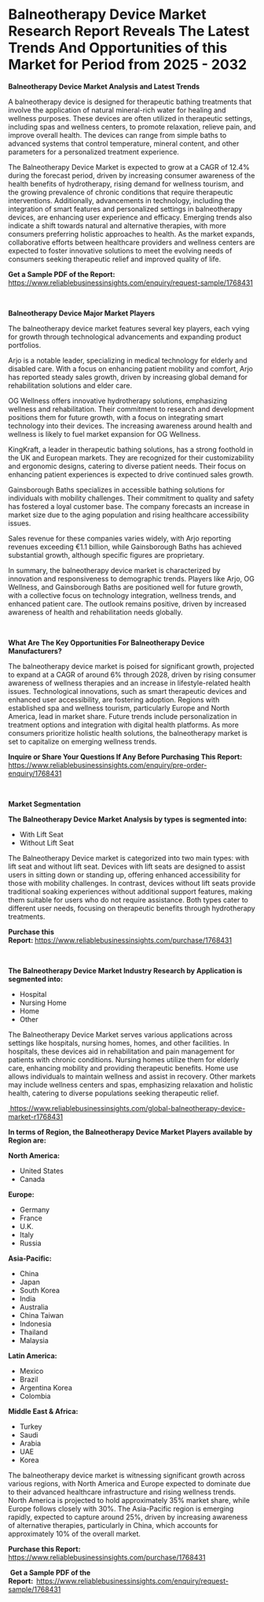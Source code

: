 <p><h1>Balneotherapy Device Market Research Report Reveals The Latest Trends And Opportunities of this Market for Period from 2025 - 2032</h1></p><p><strong>Balneotherapy Device Market Analysis and Latest Trends</strong></p>
<p><p>A balneotherapy device is designed for therapeutic bathing treatments that involve the application of natural mineral-rich water for healing and wellness purposes. These devices are often utilized in therapeutic settings, including spas and wellness centers, to promote relaxation, relieve pain, and improve overall health. The devices can range from simple baths to advanced systems that control temperature, mineral content, and other parameters for a personalized treatment experience.</p><p>The Balneotherapy Device Market is expected to grow at a CAGR of 12.4% during the forecast period, driven by increasing consumer awareness of the health benefits of hydrotherapy, rising demand for wellness tourism, and the growing prevalence of chronic conditions that require therapeutic interventions. Additionally, advancements in technology, including the integration of smart features and personalized settings in balneotherapy devices, are enhancing user experience and efficacy. Emerging trends also indicate a shift towards natural and alternative therapies, with more consumers preferring holistic approaches to health. As the market expands, collaborative efforts between healthcare providers and wellness centers are expected to foster innovative solutions to meet the evolving needs of consumers seeking therapeutic relief and improved quality of life.</p></p>
<p><strong>Get a Sample PDF of the Report:&nbsp;</strong> <a href="https://www.reliablebusinessinsights.com/enquiry/request-sample/1768431?utm_campaign=3513&utm_medium=2&utm_source=Github&utm_content=ia&utm_term=14042025&utm_id=balneotherapy-device">https://www.reliablebusinessinsights.com/enquiry/request-sample/1768431</a></p>
<p>&nbsp;</p>
<p><strong>Balneotherapy Device Major Market Players</strong></p>
<p><p>The balneotherapy device market features several key players, each vying for growth through technological advancements and expanding product portfolios. </p><p>Arjo is a notable leader, specializing in medical technology for elderly and disabled care. With a focus on enhancing patient mobility and comfort, Arjo has reported steady sales growth, driven by increasing global demand for rehabilitation solutions and elder care.</p><p>OG Wellness offers innovative hydrotherapy solutions, emphasizing wellness and rehabilitation. Their commitment to research and development positions them for future growth, with a focus on integrating smart technology into their devices. The increasing awareness around health and wellness is likely to fuel market expansion for OG Wellness.</p><p>KingKraft, a leader in therapeutic bathing solutions, has a strong foothold in the UK and European markets. They are recognized for their customizability and ergonomic designs, catering to diverse patient needs. Their focus on enhancing patient experiences is expected to drive continued sales growth.</p><p>Gainsborough Baths specializes in accessible bathing solutions for individuals with mobility challenges. Their commitment to quality and safety has fostered a loyal customer base. The company forecasts an increase in market size due to the aging population and rising healthcare accessibility issues.</p><p>Sales revenue for these companies varies widely, with Arjo reporting revenues exceeding €1.1 billion, while Gainsborough Baths has achieved substantial growth, although specific figures are proprietary.</p><p>In summary, the balneotherapy device market is characterized by innovation and responsiveness to demographic trends. Players like Arjo, OG Wellness, and Gainsborough Baths are positioned well for future growth, with a collective focus on technology integration, wellness trends, and enhanced patient care. The outlook remains positive, driven by increased awareness of health and rehabilitation needs globally.</p></p>
<p>&nbsp;</p>
<p><strong>What Are The Key Opportunities For Balneotherapy Device Manufacturers?</strong></p>
<p><p>The balneotherapy device market is poised for significant growth, projected to expand at a CAGR of around 6% through 2028, driven by rising consumer awareness of wellness therapies and an increase in lifestyle-related health issues. Technological innovations, such as smart therapeutic devices and enhanced user accessibility, are fostering adoption. Regions with established spa and wellness tourism, particularly Europe and North America, lead in market share. Future trends include personalization in treatment options and integration with digital health platforms. As more consumers prioritize holistic health solutions, the balneotherapy market is set to capitalize on emerging wellness trends.</p></p>
<p><strong>Inquire or Share Your Questions If Any Before Purchasing This Report:</strong> <a href="https://www.reliablebusinessinsights.com/enquiry/pre-order-enquiry/1768431?utm_campaign=3513&utm_medium=2&utm_source=Github&utm_content=ia&utm_term=14042025&utm_id=balneotherapy-device">https://www.reliablebusinessinsights.com/enquiry/pre-order-enquiry/1768431</a></p>
<p>&nbsp;</p>
<p><strong>Market Segmentation</strong></p>
<p><strong>The Balneotherapy Device Market Analysis by types is segmented into:</strong></p>
<p><ul><li>With Lift Seat</li><li>Without Lift Seat</li></ul></p>
<p><p>The Balneotherapy Device market is categorized into two main types: with lift seat and without lift seat. Devices with lift seats are designed to assist users in sitting down or standing up, offering enhanced accessibility for those with mobility challenges. In contrast, devices without lift seats provide traditional soaking experiences without additional support features, making them suitable for users who do not require assistance. Both types cater to different user needs, focusing on therapeutic benefits through hydrotherapy treatments.</p></p>
<p><strong>Purchase this Report:&nbsp;</strong><a href="https://www.reliablebusinessinsights.com/purchase/1768431?utm_campaign=3513&utm_medium=2&utm_source=Github&utm_content=ia&utm_term=14042025&utm_id=balneotherapy-device">https://www.reliablebusinessinsights.com/purchase/1768431</a></p>
<p>&nbsp;</p>
<p><strong>The Balneotherapy Device Market Industry Research by Application is segmented into:</strong></p>
<p><ul><li>Hospital</li><li>Nursing Home</li><li>Home</li><li>Other</li></ul></p>
<p><p>The Balneotherapy Device Market serves various applications across settings like hospitals, nursing homes, homes, and other facilities. In hospitals, these devices aid in rehabilitation and pain management for patients with chronic conditions. Nursing homes utilize them for elderly care, enhancing mobility and providing therapeutic benefits. Home use allows individuals to maintain wellness and assist in recovery. Other markets may include wellness centers and spas, emphasizing relaxation and holistic health, catering to diverse populations seeking therapeutic relief.</p></p>
<p><a href="https://www.reliablebusinessinsights.com/global-balneotherapy-device-market-r1768431?utm_campaign=3513&utm_medium=2&utm_source=Github&utm_content=ia&utm_term=14042025&utm_id=balneotherapy-device">&nbsp;https://www.reliablebusinessinsights.com/global-balneotherapy-device-market-r1768431</a></p>
<p><strong>In terms of Region, the Balneotherapy Device Market Players available by Region are:</strong></p>
<p>
    <p> <strong> North America: </strong>
        <ul>
            <li>United States</li>
            <li>Canada</li>
        </ul>
        </p> 
    <p> <strong> Europe: </strong>
        <ul>
            <li>Germany</li>
            <li>France</li>
            <li>U.K.</li>
            <li>Italy</li>
            <li>Russia</li>
        </ul>
        </p> 
    <p> <strong> Asia-Pacific: </strong>
        <ul>
            <li>China</li>
            <li>Japan</li>
            <li>South Korea</li>
            <li>India</li>
            <li>Australia</li>
            <li>China Taiwan</li>
            <li>Indonesia</li>
            <li>Thailand</li>
            <li>Malaysia</li>
        </ul>
        </p> 
    <p> <strong> Latin America: </strong>
        <ul>
            <li>Mexico</li>
            <li>Brazil</li>
            <li>Argentina Korea</li>
            <li>Colombia</li>
        </ul>
        </p> 
    <p> <strong> Middle East & Africa: </strong>
        <ul>
            <li>Turkey</li>
            <li>Saudi</li>
            <li>Arabia</li>
            <li>UAE</li>
            <li>Korea</li>
        </ul>
    </p>
    </p>
<p><p>The balneotherapy device market is witnessing significant growth across various regions, with North America and Europe expected to dominate due to their advanced healthcare infrastructure and rising wellness trends. North America is projected to hold approximately 35% market share, while Europe follows closely with 30%. The Asia-Pacific region is emerging rapidly, expected to capture around 25%, driven by increasing awareness of alternative therapies, particularly in China, which accounts for approximately 10% of the overall market.</p></p>
<p><strong>Purchase this Report: </strong><a href="https://www.reliablebusinessinsights.com/purchase/1768431?utm_campaign=3513&utm_medium=2&utm_source=Github&utm_content=ia&utm_term=14042025&utm_id=balneotherapy-device">https://www.reliablebusinessinsights.com/purchase/1768431</a></p>
<p>&nbsp;<strong>Get a Sample PDF of the Report:&nbsp;&nbsp;</strong><a href="https://www.reliablebusinessinsights.com/enquiry/request-sample/1768431?utm_campaign=3513&utm_medium=2&utm_source=Github&utm_content=ia&utm_term=14042025&utm_id=balneotherapy-device">https://www.reliablebusinessinsights.com/enquiry/request-sample/1768431</a></p>
<p><strong></strong></p>
<p><p></p><p></p><p></p></p>
